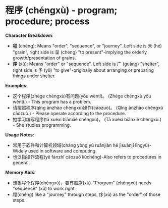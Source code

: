 # **程序 (chéngxù) - program; procedure; process**

**Character Breakdown**:  
- **程** (chéng): Means "order", "sequence", or "journey". Left side is 禾 (hé) "grain", right side is 呈 (chéng) "to present"-implying the orderly growth/presentation of grains.  
- **序** (xù): Means "order" or "sequence". Left side is 广 (guǎng) "shelter", right side is 予 (yǔ) "to give"-originally about arranging or preparing things under shelter.

**Examples**:  
- 这个程序(zhège chéngxù)有问题(yǒu wèntí)。 (Zhège chéngxù yǒu wèntí.) - This program has a problem.  
- 请按照程序(qǐng ànzhào chéngxù)操作(cāozuò)。 (Qǐng ànzhào chéngxù cāozuò.) - Please operate according to the procedure.  
- 她学习编写程序(tā xuéxí biānxiě chéngxù)。 (Tā xuéxí biānxiě chéngxù.) - She studies programming.

**Usage Notes**:  
- 常用于软件和计算机领域(cháng yòng yú ruǎnjiàn hé jìsuànjī lǐngyù)-Widely used in software and computing.  
- 也泛指操作流程(yě fànzhǐ cāozuò liúchéng)-Also refers to procedures in general.

**Memory Aids**:  
- 想象写个程序(chéngxù)，要有顺序(xù)-"Program" (chéngxù) needs "sequence" (xù) to work right.  
- 程(chéng) like a "journey" through steps, 序(xù) as the "order" of those steps.